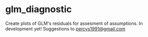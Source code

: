 # glm_diagnostic
 Create plots of GLM's residuals for assesment of assumptions. In development yet! Suggestions to percys1991@gmail.com
